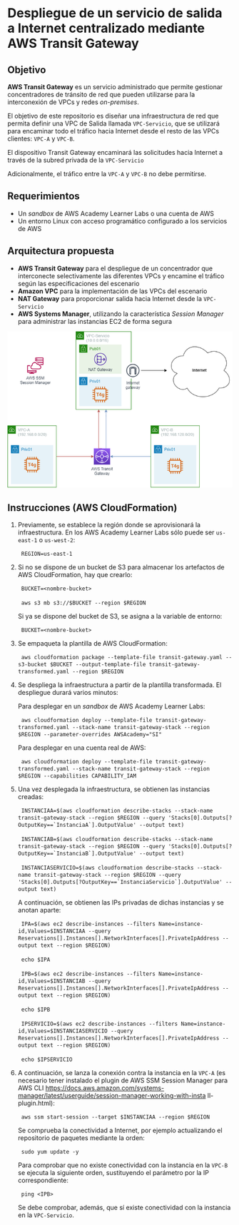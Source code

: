 # **Despliegue de un servicio de salida a Internet centralizado mediante AWS Transit Gateway**

## **Objetivo**

**AWS Transit Gateway** es un servicio administrado que permite gestionar concentradores de tránsito de red que pueden utilizarse para la interconexión de VPCs y redes <em>on-premises</em>.

El objetivo de este repositorio es diseñar una infraestructura de red que permita definir una VPC de Salida llamada `VPC-Servicio`, que se utilizará para encaminar todo el tráfico hacia Internet desde el resto de las VPCs clientes: `VPC-A` y `VPC-B`.

El dispositivo Transit Gateway encaminará las solicitudes hacia Internet a través de la subred privada de la `VPC-Servicio`

Adicionalmente, el tráfico entre la `VPC-A` y `VPC-B` no debe permitirse.

## **Requerimientos**

* Un <em>sandbox</em> de AWS Academy Learner Labs o una cuenta de AWS
* Un entorno Linux con acceso programático configurado a los servicios de AWS

## **Arquitectura propuesta**

* **AWS Transit Gateway** para el despliegue de un concentrador que interconecte selectivamente las diferentes VPCs y encamine el tráfico según las especificaciones del escenario
* **Amazon VPC** para la implementación de las VPCs del escenario
* **NAT Gateway** para proporcionar salida hacia Internet desde la `VPC-Servicio`
* **AWS Systems Manager**, utilizando la característica <em>Session Manager</em> para administrar las instancias EC2 de forma segura

<p align="center">
  <img src="images/aws-transit-gateway.png">
</p>

## **Instrucciones (AWS CloudFormation)**

1. Previamente, se establece la región donde se aprovisionará la infraestructura. En los AWS Academy Learner Labs sólo puede ser `us-east-1` o `us-west-2`:

		REGION=us-east-1

2. Si no se dispone de un bucket de S3 para almacenar los artefactos de AWS CloudFormation, hay que crearlo:

		BUCKET=<nombre-bucket>
		
		aws s3 mb s3://$BUCKET --region $REGION

    Si ya se dispone del bucket de S3, se asigna a la variable de entorno:

        BUCKET=<nombre-bucket>

3. Se empaqueta la plantilla de AWS CloudFormation:

		aws cloudformation package --template-file transit-gateway.yaml --s3-bucket $BUCKET --output-template-file transit-gateway-transformed.yaml --region $REGION

4. Se despliega la infraestructura a partir de la plantilla transformada. El despliegue durará varios minutos:

	Para desplegar en un <em>sandbox</em> de AWS Academy Learner Labs:

		aws cloudformation deploy --template-file transit-gateway-transformed.yaml --stack-name transit-gateway-stack --region $REGION --parameter-overrides AWSAcademy="SI"

	Para desplegar en una cuenta real de AWS:

		aws cloudformation deploy --template-file transit-gateway-transformed.yaml --stack-name transit-gateway-stack --region $REGION --capabilities CAPABILITY_IAM

5. Una vez desplegada la infraestructura, se obtienen las instancias creadas:

        INSTANCIAA=$(aws cloudformation describe-stacks --stack-name transit-gateway-stack --region $REGION --query 'Stacks[0].Outputs[?OutputKey==`InstanciaA`].OutputValue' --output text)

        INSTANCIAB=$(aws cloudformation describe-stacks --stack-name transit-gateway-stack --region $REGION --query 'Stacks[0].Outputs[?OutputKey==`InstanciaB`].OutputValue' --output text)

        INSTANCIASERVICIO=$(aws cloudformation describe-stacks --stack-name transit-gateway-stack --region $REGION --query 'Stacks[0].Outputs[?OutputKey==`InstanciaServicio`].OutputValue' --output text)

    A continuación, se obtienen las IPs privadas de dichas instancias y se anotan aparte:

        IPA=$(aws ec2 describe-instances --filters Name=instance-id,Values=$INSTANCIAA --query Reservations[].Instances[].NetworkInterfaces[].PrivateIpAddress --output text --region $REGION)

        echo $IPA

        IPB=$(aws ec2 describe-instances --filters Name=instance-id,Values=$INSTANCIAB --query Reservations[].Instances[].NetworkInterfaces[].PrivateIpAddress --output text --region $REGION)

        echo $IPB

        IPSERVICIO=$(aws ec2 describe-instances --filters Name=instance-id,Values=$INSTANCIASERVICIO --query Reservations[].Instances[].NetworkInterfaces[].PrivateIpAddress --output text --region $REGION)

        echo $IPSERVICIO

6. A continuación, se lanza la conexión contra la instancia en la `VPC-A` (es necesario tener instalado el plugin de AWS SSM Session Manager para AWS CLI https://docs.aws.amazon.com/systems-manager/latest/userguide/session-manager-working-with-insta
ll-plugin.html):

        aws ssm start-session --target $INSTANCIAA --region $REGION

    Se comprueba la conectividad a Internet, por ejemplo actualizando el repositorio de paquetes mediante la orden:

        sudo yum update -y

    Para comprobar que no existe conectividad con la instancia en la `VPC-B` se ejecuta la siguiente orden, sustituyendo el parámetro por la IP correspondiente:

        ping <IPB>

    Se debe comprobar, además, que sí existe conectividad con la instancia en la `VPC-Servicio`.



